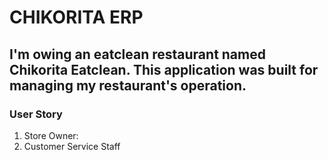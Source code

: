 # CHIKORITA ERP

## I'm owing an eatclean restaurant named Chikorita Eatclean. This application was built for managing my restaurant's operation.

### User Story

1. Store Owner:
2. Customer Service Staff
